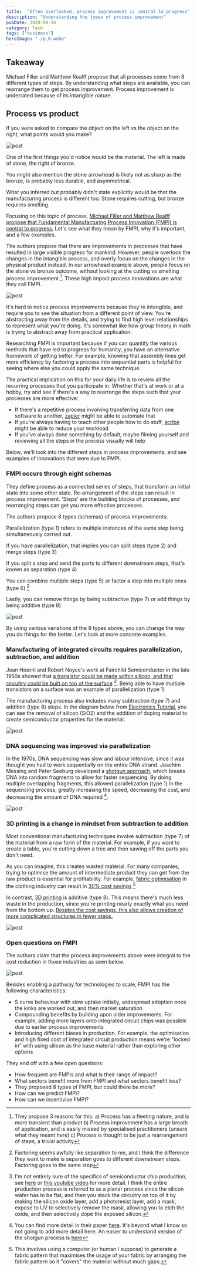 ```yaml
---
title:  "Often overlooked, process improvement is central to progress"  
description: "Understanding the types of process improvement"
pubDate: 2020-08-26
category: Tech
tags: ["business"]
heroImage: "./p_6.webp"
---
```


## Takeaway

Michael Filler and Matthew Realff propose that all processes come from 8 different types of steps. By understanding what steps are available, you can rearrange them to get process improvement. Process improvement is underrated because of its intangible nature. 

## Process vs product

If you were asked to compare the object on the left vs the object on the right, what points would you make?

![post](./p_1.webp)

One of the first things you'd notice would be the material. The left is made of stone, the right of bronze.

You might also mention the stone arrowhead is likely not as sharp as the bronze, is probably less durable, and asymmetrical.

What you inferred but probably didn't state explicitly would be that the manufacturing process is different too. Stone requires cutting, but bronze requires smelting. 

Focusing on this topic of process, [Michael Filler and Matthew Realff propose that Fundamental Manufacturing Process Innovation (FMPI) is central to progress.](https://medium.com/@processinnovation/fundamental-manufacturing-process-innovation-changes-the-world-471adcc77c48 "FMPI") Let's see what they mean by FMPI, why it's important, and a few examples.

The authors propose that there are improvements in processes that have resulted in large visible progress for mankind. However, people overlook the changes in the intangible process, and overly focus on the changes in the physical product instead. In our arrowhead example above, people focus on the stone vs bronze outcome, without looking at the cutting vs smelting process improvement [^1]. These high impact process innovations are what they call FMPI.

![post](./p_2.webp)

It's hard to notice process improvements because they're intangible, and require you to see the situation from a different point of view. You're abstracting away from the details, and trying to find high level relationships to represent what you're doing. It's somewhat like how group theory in math is trying to abstract away from practical application. 

Researching FMPI is important because if you can quantify the various methods that have led to progress for humanity, you have an alternative framework of getting better. For example, knowing that assembly lines get more efficiency by factoring a process into sequential parts is helpful for seeing where else you could apply the same technique.

The practical implication on this for your daily life is to review all the recurring processes that you participate in. Whether that's at work or at a hobby, try and see if there's a way to rearrange the steps such that your processes are more effective:

- If there's a repetitive process involving transferring data from one software to another, [zapier](https://zapier.com/ "zapier") might be able to automate that
- If you're always having to teach other people how to do stuff, [scribe](https://cursive.io/scribe "scribe") might be able to reduce your workload
- If you've always done something by default, maybe filming yourself and reviewing all the steps in the process visually will help

Below, we'll look into the different steps in process improvements, and see examples of innovations that were due to FMPI. 

### FMPI occurs through eight schemas

They define process as a connected series of steps, that transform an initial state into some other state. Re-arrangement of the steps can result in process improvement. 'Steps' are the building blocks of processes, and rearranging steps can get you more effective processes.

The authors propose 8 types (schemas) of process improvements:

Parallelization (type 1) refers to multiple instances of the same step being simultaneously carried out.

If you have parallelization, that implies you can split steps (type 2) and merge steps (type 3)

If you split a step and send the parts to different downstream steps, that's known as separation (type 4)

You can combine multiple steps (type 5) or factor a step into multiple ones (type 6) [^2]

Lastly, you can remove things by being subtractive (type 7) or add things by being additive (type 8)

![post](./p_3.webp)

By using various variations of the 8 types above, you can change the way you do things for the better. Let's look at more concrete examples.

### Manufacturing of integrated circuits requires parallelization, subtraction, and addition

Jean Hoerni and Robert Noyce's work at Fairchild Semiconductor in the late 1950s showed that [a transistor could be made within silicon, and that circuitry could be built on top of the surface](https://www.computerhistory.org/revolution/digital-logic/12/329 "wafer") [^3]. Being able to have multiple transistors on a surface was an example of parallelization (type 1)

The manufacturing process also includes many subtraction (type 7) and addition (type 8) steps. In the diagram below from [Electronics Tutorial](https://www.electronics-tutorial.net/CMOS-Processing-Technology/planar-process-technology/ "Elec"), you can see the removal of silicon (SiO2) and the addition of doping material to create semiconductor properties for the material. 

![post](./p_4.webp)

### DNA sequencing was improved via parallelization

In the 1970s, DNA sequencing was slow and labour intensive, since it was thought you had to work sequentially on the entire DNA strand. Joachim Messing and Peter Seeburg developed a [shotgun approach](https://en.wikipedia.org/wiki/Joachim_Messing "DNA"), which breaks DNA into random fragments to allow for faster sequencing. By doing multiple overlapping fragments, this allowed parallelization (type 1) in the sequencing process, greatly increasing the speed, decreasing the cost, and decreasing the amount of DNA required [^4].

![post](./p_5.webp)

### 3D printing is a change in mindset from subtraction to addition

Most conventional manufacturing techniques involve subtraction (type 7) of the material from a raw form of the material. For example, if you want to create a table, you're cutting down a tree and then sawing off the parts you don't need. 

As you can imagine, this creates wasted material. For many companies, trying to optimise the amount of intermediate product they can get from the raw product is essential for profitability. For example, [fabric optimisation](https://www.resourceefficient.eu/en/technology/design-efficiency-%E2%80%93-zero-waste-patterns "shirt") in the clothing industry can result in [30% cost savings](https://fashioninsiders.co/toolkit/how-to/cutting-fabric-for-production-versus-sampling/#:~:text=In%20clothing%20manufacturing%20fabric%2C%20costs,%2D30%25%20in%20a%20fabric. "fabric") [^5]

In contrast, [3D printing](https://3dprintingindustry.com/3d-printing-basics-free-beginners-guide "3D") is additive (type 8). This means there's much less waste in the production, since you're printing nearly exactly what you need from the bottom up. [Besides the cost savings, this also allows creation of more complicated structures in fewer steps.](https://bitfab.io/blog/additive-manufacturing/ "bit") 

![post](./p_6.webp)

### Open questions on FMPI

The authors claim that the process improvements above were integral to the cost reduction in those industries as seen below.

![post](./p_7.webp)

Besides enabling a pathway for technologies to scale, FMPI has the following characteristics:

- S curve behaviour with slow uptake initially, widespread adoption once the kinks are worked out, and then market saturation
- Compounding benefits by building upon older improvements. For example, adding more layers onto integrated circuit chips was possible due to earlier process improvements
- Introducing different biases in production. For example, the optimisation and high fixed cost of integrated circuit production means we're "locked in" with using silicon as the base material rather than exploring other options

They end off with a few open questions:

- How frequent are FMPIs and what is their range of impact?
- What sectors benefit more from FMPI and what sectors benefit less?
- They proposed 8 types of FMPI, but could there be more?
- How can we predict FMPI?
- How can we incentivise FMPI?


[^1]: They propose 3 reasons for this: a) Process has a fleeting nature, and is more transient than product b) Process improvement has a large breath of application, and is easily missed by specialised practitioners (unsure what they meant here) c) Process is thought to be just a rearrangement of steps, a trivial activity 
[^2]: Factoring seems awfully like separation to me, and I think the difference they want to make is separation goes to different downstream steps. Factoring goes to the same step
[^3]: I'm not entirely sure of the specifics of semiconductor chip production, see [here](https://www.mepits.com/tutorial/384/vlsi/steps-for-ic-manufacturing "IC") or [this youtube video](https://www.youtube.com/watch?v=oBKhN4n-EGI "yout") for more detail. I think the entire production process is referred to as a planar process since the silicon wafer has to be flat, and then you stack the circuitry on top of it by making the silicon oxide layer, add a photoresist layer, add a mask, expose to UV to selectively remove the mask, allowing you to etch the oxide, and then selectively dope the exposed silicon.
[^4]: You can find more detail in their paper [here](https://academic.oup.com/nar/article-abstract/9/2/309/2359970 "paper"). It's beyond what I know so not going to add more detail here. An easier to understand version of the shotgun process is [here](https://www.yourgenome.org/facts/what-is-shotgun-sequencing "genome")
[^5]: This involves using a computer (or human I suppose) to generate a fabric pattern that maximises the usage of your fabric by arranging the fabric pattern so it "covers" the material without much gaps.
